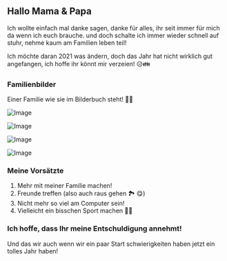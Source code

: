 ## Hallo Mama & Papa

Ich wollte einfach mal danke sagen, danke für alles, ihr seit immer für mich da wenn ich euch brauche. und doch schalte ich immer wieder schnell auf stuhr, nehme kaum am Familien leben teil!

Ich möchte daran 2021 was ändern, doch das Jahr hat nicht wirklich gut angefangen, ich hoffe ihr könnt mir verzeien! 😥👪

### Familienbilder

Einer Familie wie sie im Bilderbuch steht! 📕😁

![Image](https://i.ibb.co/4fFTyBg/IMG-20190620-WA0006.jpg)

![Image](https://i.ibb.co/BGnDDV3/IMG-20190620-WA0035.jpg)

![Image](https://i.ibb.co/BjFrNMq/IMG-20190620-WA0037.jpg)

![Image](https://i.ibb.co/6XMHm3B/IMG-20190828-WA0006.jpg)


### Meine Vorsätzte

1. Mehr mit meiner Familie machen!
2. Freunde treffen (also auch raus gehen 🏞 😋)
3. Nicht mehr so viel am Computer sein!
4. Vielleicht ein bisschen Sport machen 👟🏅

### Ich hoffe, dass Ihr meine Entschuldigung annehmt!

Und das wir auch wenn wir ein paar Start schwierigkeiten haben jetzt ein tolles Jahr haben!
